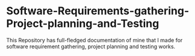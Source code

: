 # Software-Requirements-gathering-Project-planning-and-Testing
This Repository has full-fledged documentation of mine that I made for software requirement gathering, project planning and testing works.
